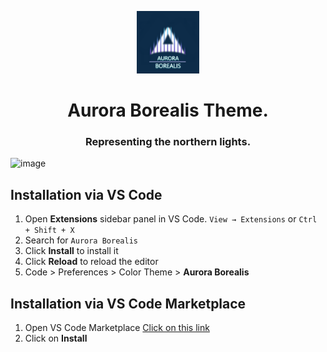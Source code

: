 <p align ="center">

  <img src="https://raw.githubusercontent.com/Nikhil-1503/aurora-borealis-vscode/master/images/aurora_logo.png" alt="Aurora-Borealis Logo" width="100" />

</p>
<h1 align ="center">
   Aurora Borealis Theme.
</h1>
<h3 align ="center">
  Representing the northern lights.
</h3>  


![image](https://raw.githubusercontent.com/Nikhil-1503/aurora-borealis-vscode/blob/master/images/aurora_borealis.png)

## Installation via VS Code


1. Open **Extensions** sidebar panel in VS Code. `View → Extensions` or `Ctrl + Shift + X`
2. Search for `Aurora Borealis`
3. Click **Install** to install it
4. Click **Reload** to reload the editor
5. Code > Preferences > Color Theme > **Aurora Borealis**


## Installation via VS Code Marketplace

1. Open VS Code Marketplace [Click on this link](https://marketplace.visualstudio.com/items?itemName=nikhilshanbhag.aurora-borealis)
2. Click on **Install**
